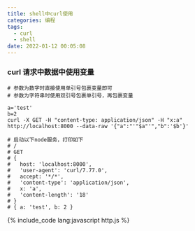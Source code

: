 ```yaml
---
title: shell中curl使用
categories: 编程
tags:
  - curl
  - shell
date: 2022-01-12 00:05:08
---
```


### curl 请求中数据中使用变量

```shell
# 参数为数字时直接使用单引号包裹变量即可
# 参数为字符串时使用双引号包裹单引号，再包裹变量

a='test'
b=2
curl -X GET -H "content-type: application/json" -H "x:a" http://localhost:8000 --data-raw '{"a":"'"$a"'","b":'$b'}'

# 启动以下node服务，打印如下
# /
# GET
# {
#   host: 'localhost:8000',
#   'user-agent': 'curl/7.77.0',
#   accept: '*/*',
#   'content-type': 'application/json',
#   x: 'a',
#   'content-length': '18'
# }
# { a: 'test', b: 2 }
```
{% include_code lang:javascript http.js %}

